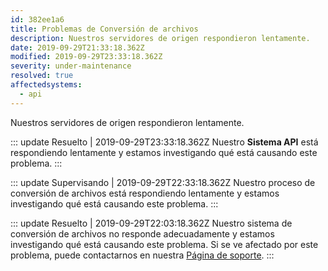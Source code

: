 ```yaml
---
id: 382ee1a6
title: Problemas de Conversión de archivos
description: Nuestros servidores de origen respondieron lentamente.
date: 2019-09-29T21:33:18.362Z
modified: 2019-09-29T23:33:18.362Z
severity: under-maintenance
resolved: true
affectedsystems:
  - api
---
```


Nuestros servidores de origen respondieron lentamente.


::: update Resuelto | 2019-09-29T23:33:18.362Z
Nuestro **Sistema API** está respondiendo lentamente y estamos investigando qué está causando este problema.
:::

::: update Supervisando | 2019-09-29T22:33:18.362Z
Nuestro proceso de conversión de archivos está respondiendo lentamente y estamos investigando qué está causando este problema.
:::

::: update Resuelto | 2019-09-29T22:03:18.362Z
Nuestro sistema de conversión de archivos no responde adecuadamente y estamos investigando qué está causando este problema. Si se ve afectado por este problema, puede contactarnos en nuestra [Página de soporte](https://demo.statusfy.co).
:::

